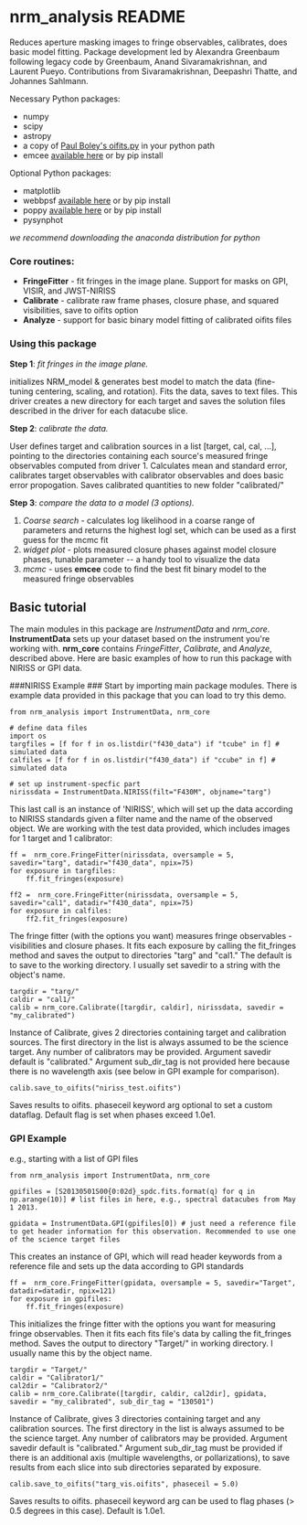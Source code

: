 # nrm_analysis README #

Reduces aperture masking images to fringe observables, calibrates, does basic model fitting. Package development led by Alexandra Greenbaum following legacy code by Greenbaum, Anand Sivaramakrishnan, and Laurent Pueyo. Contributions from Sivaramakrishnan, Deepashri Thatte, and Johannes Sahlmann.

Necessary Python packages:

* numpy
* scipy
* astropy
* a copy of [Paul Boley's oifits.py](http://astro.ins.urfu.ru/pages/~pboley/oifits/) in your python path
* emcee [available here](http://dan.iel.fm/emcee/current/) or by pip install

Optional Python packages:

* matplotlib
* webbpsf [available here](https://github.com/mperrin/webbpsf) or by pip install
* poppy [available here](https://github.com/mperrin/poppy) or by pip install
* pysynphot

*we recommend downloading the anaconda distribution for python*


### Core routines: ###

* **FringeFitter** - fit fringes in the image plane. Support for masks on GPI, VISIR, and JWST-NIRISS
* **Calibrate** - calibrate raw frame phases, closure phase, and squared visibilities, save to oifits option
* **Analyze** - support for basic binary model fitting of calibrated oifits files

### Using this package ###

**Step 1**: *fit fringes in the image plane.* 

initializes NRM_model & generates best model to match the data (fine-tuning
	  centering, scaling, and rotation). Fits the data, saves to text files.
	  This driver creates a new directory for each target and saves the 
	  solution files described in the driver for each datacube slice.

**Step 2**: *calibrate the data.* 

User defines target and calibration sources in a list [target, cal, cal, ...], 
      pointing to the directories containing each source's measured fringe observables
      computed from driver 1. Calculates mean and standard error, calibrates target 
      observables with calibrator observables and does basic error propogation. Saves
      calibrated quantities to new folder "calibrated/"

**Step 3**: *compare the data to a model (3 options).*

1. _Coarse search_ - calculates log likelihood in a coarse range of parameters and returns 
                the highest logl set, which can be used as a first guess for the mcmc fit
2. _widget plot_ - plots measured closure phases against model closure phases, tunable 
                parameter -- a handy tool to visualize the data
3. _mcmc_ - uses **emcee** code to find the best fit binary model to the measured fringe observables

## Basic tutorial ##
The main modules in this package are *InstrumentData* and *nrm_core*. **InstrumentData** sets up your dataset based on the instrument you're working with. **nrm_core** contains *FringeFitter*, *Calibrate*, and *Analyze*, described above. Here are basic examples of how to run this package with NIRISS or GPI data.


###NIRISS Example ###
Start by importing main package modules. There is example data provided in this package that you can load to try this demo.

	from nrm_analysis import InstrumentData, nrm_core
	
	# define data files
	import os
	targfiles = [f for f in os.listdir("f430_data") if "tcube" in f] # simulated data
	calfiles = [f for f in os.listdir("f430_data") if "ccube" in f] # simulated data
	
	# set up instrument-specfic part
	nirissdata = InstrumentData.NIRISS(filt="F430M", objname="targ")

This last call is an instance of 'NIRISS', which will set up the data according to NIRISS standards given a filter name and the name of the observed object. We are working with the test data provided, which includes images for 1 target and 1 calibrator:

	ff =  nrm_core.FringeFitter(nirissdata, oversample = 5, savedir="targ", datadir="f430_data", npix=75)
	for exposure in targfiles:
		ff.fit_fringes(exposure)
		
	ff2 =  nrm_core.FringeFitter(nirissdata, oversample = 5, savedir="cal1", datadir="f430_data", npix=75)
	for exposure in calfiles:
		ff2.fit_fringes(exposure)

	
The fringe fitter (with the options you want) measures fringe observables - visibilities and closure phases. It fits each exposure by calling the fit_fringes method and saves the output to directories "targ" and "cal1." The default is to save to the working directory. I usually set savedir to a string with the object's name. 

	targdir = "targ/"
	caldir = "cal1/"	
	calib = nrm_core.Calibrate([targdir, caldir], nirissdata, savedir = "my_calibrated")

Instance of Calibrate, gives 2 directories containing target and calibration sources. The first directory in the list is always assumed to be the science target. Any number of calibrators may be provided. Argument savedir default is "calibrated." Argument sub_dir_tag is not provided here because there is no wavelength axis (see below in GPI example for comparison).

	calib.save_to_oifits("niriss_test.oifits")
Saves results to oifits. phaseceil keyword arg optional to set a custom dataflag. Default flag is set when phases exceed  1.0e1.

### GPI Example ###
e.g., starting with a list of GPI files

	from nrm_analysis import InstrumentData, nrm_core
	
	gpifiles = [S20130501S00{0:02d}_spdc.fits.format(q) for q in np.arange(10)] # list files in here, e.g., spectral datacubes from May 1 2013.

	gpidata = InstrumentData.GPI(gpifiles[0]) # just need a reference file to get header information for this observation. Recommended to use one of the science target files

This creates an instance of GPI, which will read header keywords from a reference file and sets up the data according to GPI standards


	ff =  nrm_core.FringeFitter(gpidata, oversample = 5, savedir="Target", datadir=datadir, npix=121)
	for exposure in gpifiles:
		ff.fit_fringes(exposure)

This initializes the fringe fitter with the options you want for measuring fringe observables. Then it fits each fits file's data by calling the fit_fringes method. Saves the output to directory "Target/" in working directory. I usually name this by the object name. 

	targdir = "Target/"
	caldir = "Calibrator1/"
	cal2dir = "Calibrator2/"
	calib = nrm_core.Calibrate([targdir, caldir, cal2dir], gpidata, savedir = "my_calibrated", sub_dir_tag = "130501")


Instance of Calibrate, gives 3 directories containing target and any calibration sources. The first directory in the list is always assumed to be the science target. Any number of calibrators may be provided. Argument savedir default is "calibrated." Argument sub_dir_tag must be provided if there is an additional axis (multiple wavelengths, or pollarizations), to save results from each slice into sub directories separated by exposure.
 
	calib.save_to_oifits("targ_vis.oifits", phaseceil = 5.0)
Saves results to oifits. phaseceil keyword arg can be used to flag phases (> 0.5 degrees in this case). Default is 1.0e1.
